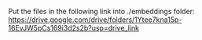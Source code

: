 Put the files in the following link into ./embeddings folder:
https://drive.google.com/drive/folders/1Ytee7kna15p-16EvJW5pCs169i3d2s2b?usp=drive_link